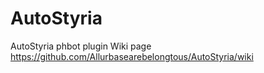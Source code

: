 # AutoStyria
AutoStyria phbot plugin
Wiki page 
https://github.com/Allurbasearebelongtous/AutoStyria/wiki
